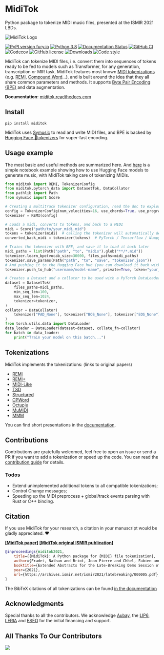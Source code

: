# MidiTok

Python package to tokenize MIDI music files, presented at the ISMIR 2021 LBDs.

![MidiTok Logo](docs/assets/logo.png?raw=true "")

[![PyPI version fury.io](https://badge.fury.io/py/miditok.svg)](https://pypi.python.org/pypi/miditok/)
[![Python 3.8](https://img.shields.io/badge/python-3.8+-blue.svg)](https://www.python.org/downloads/release/)
[![Documentation Status](https://readthedocs.org/projects/miditok/badge/?version=latest)](https://miditok.readthedocs.io/en/latest/?badge=latest)
[![GitHub CI](https://github.com/Natooz/MidiTok/actions/workflows/pytest.yml/badge.svg)](https://github.com/Natooz/MidiTok/actions/workflows/pytest.yml)
[![Codecov](https://img.shields.io/codecov/c/github/Natooz/MidiTok)](https://codecov.io/gh/Natooz/MidiTok)
[![GitHub license](https://img.shields.io/github/license/Natooz/MidiTok.svg)](https://github.com/Natooz/MidiTok/blob/main/LICENSE)
[![Downloads](https://static.pepy.tech/badge/miditok)](https://pepy.tech/project/MidiTok)
[![Code style](https://img.shields.io/badge/code%20style-ruff-000000.svg)](https://github.com/astral-sh/ruff)

MidiTok can tokenize MIDI files, i.e. convert them into sequences of tokens ready to be fed to models such as Transformer, for any generation, transcription or MIR task.
MidiTok features most known [MIDI tokenizations](https://miditok.readthedocs.io/en/latest/tokenizations.html) (e.g. [REMI](https://arxiv.org/abs/2002.00212), [Compound Word](https://arxiv.org/abs/2101.02402)...), and is built around the idea that they all share common parameters and methods. It supports [Byte Pair Encoding (BPE)](https://arxiv.org/abs/2301.11975) and data augmentation.

**Documentation:** [miditok.readthedocs.com](https://miditok.readthedocs.io/en/latest/index.html)

## Install

```shell
pip install miditok
```
MidiTok uses [Symusic](https://github.com/Yikai-Liao/symusic) to read and write MIDI files, and BPE is backed by [Hugging Face 🤗tokenizers](https://github.com/huggingface/tokenizers) for super-fast encoding.

## Usage example

The most basic and useful methods are summarized here. And [here](colab-notebooks/Full_Example_HuggingFace_GPT2_Transformer.ipynb) is a simple notebook example showing how to use Hugging Face models to generate music, with MidiTok taking care of tokenizing MIDIs.

```python
from miditok import REMI, TokenizerConfig
from miditok.pytorch_data import DatasetTok, DataCollator
from pathlib import Path
from symusic import Score

# Creating a multitrack tokenizer configuration, read the doc to explore other parameters
config = TokenizerConfig(num_velocities=16, use_chords=True, use_programs=True)
tokenizer = REMI(config)

# Loads a midi, converts to tokens, and back to a MIDI
midi = Score("path/to/your_midi.mid")
tokens = tokenizer(midi)  # calling the tokenizer will automatically detect MIDIs, paths and tokens
converted_back_midi = tokenizer(tokens)  # PyTorch / Tensorflow / Numpy tensors supported

# Trains the tokenizer with BPE, and save it to load it back later
midi_paths = list(Path("path", "to", "midis").glob("**/*.mid"))
tokenizer.learn_bpe(vocab_size=30000, files_paths=midi_paths)
tokenizer.save_params(Path("path", "to", "save", "tokenizer.json"))
# And pushing it to the Hugging Face hub (you can download it back with .from_pretrained)
tokenizer.push_to_hub("username/model-name", private=True, token="your_hf_token")

# Creates a Dataset and a collator to be used with a PyTorch DataLoader to train a model
dataset = DatasetTok(
    files_paths=midi_paths,
    min_seq_len=100,
    max_seq_len=1024,
    tokenizer=tokenizer,
)
collator = DataCollator(
    tokenizer["PAD_None"], tokenizer["BOS_None"], tokenizer["EOS_None"]
)
from torch.utils.data import DataLoader
data_loader = DataLoader(dataset=dataset, collate_fn=collator)
for batch in data_loader:
    print("Train your model on this batch...")
```

## Tokenizations

MidiTok implements the tokenizations: (links to original papers)
* [REMI](https://dl.acm.org/doi/10.1145/3394171.3413671)
* [REMI+](https://openreview.net/forum?id=NyR8OZFHw6i)
* [MIDI-Like](https://link.springer.com/article/10.1007/s00521-018-3758-9)
* [TSD](https://arxiv.org/abs/2301.11975)
* [Structured](https://arxiv.org/abs/2107.05944)
* [CPWord](https://ojs.aaai.org/index.php/AAAI/article/view/16091)
* [Octuple](https://aclanthology.org/2021.findings-acl.70)
* [MuMIDI](https://dl.acm.org/doi/10.1145/3394171.3413721)
* [MMM](https://arxiv.org/abs/2008.06048)

You can find short presentations in the [documentation](https://miditok.readthedocs.io/en/latest/tokenizations.html).

## Contributions

Contributions are gratefully welcomed, feel free to open an issue or send a PR if you want to add a tokenization or speed up the code. You can read the [contribution guide](CONTRIBUTING.md) for details.

### Todos

* Extend unimplemented additional tokens to all compatible tokenizations;
* Control Change messages;
* Speeding up the MIDI preprocess + global/track events parsing with Rust or C++ binding.

## Citation

If you use MidiTok for your research, a citation in your manuscript would be gladly appreciated. ❤️

[**[MidiTok paper]**](https://arxiv.org/abs/2310.17202)
[**[MidiTok original ISMIR publication]**](https://archives.ismir.net/ismir2021/latebreaking/000005.pdf)
```bibtex
@inproceedings{miditok2021,
    title={{MidiTok}: A Python package for {MIDI} file tokenization},
    author={Fradet, Nathan and Briot, Jean-Pierre and Chhel, Fabien and El Fallah Seghrouchni, Amal and Gutowski, Nicolas},
    booktitle={Extended Abstracts for the Late-Breaking Demo Session of the 22nd International Society for Music Information Retrieval Conference},
    year={2021},
    url={https://archives.ismir.net/ismir2021/latebreaking/000005.pdf},
}
```

The BibTeX citations of all tokenizations can be found [in the documentation](https://miditok.readthedocs.io/en/latest/citations.html)


## Acknowledgments

Special thanks to all the contributors.
We acknowledge [Aubay](https://blog.aubay.com/index.php/language/en/home/?lang=en), the [LIP6](https://www.lip6.fr/?LANG=en), [LERIA](http://blog.univ-angers.fr/leria/n) and [ESEO](https://eseo.fr/en) for the initial financing and support.

## All Thanks To Our Contributors

<a href="https://github.com/Natooz/MidiTok/graphs/contributors">
  <img src="https://contrib.rocks/image?repo=Natooz/MidiTok" />
</a>
